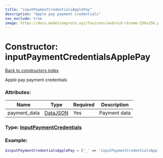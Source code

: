 ```yaml
---
title: "inputPaymentCredentialsApplePay"
description: "Apple pay payment credentials"
nav_exclude: true
image: https://docs.madelineproto.xyz/favicons/android-chrome-256x256.png
---
```

# Constructor: inputPaymentCredentialsApplePay  
[Back to constructors index](index.md)



Apple pay payment credentials

### Attributes:

| Name     |    Type       | Required | Description |
|----------|---------------|----------|-------------|
|payment\_data|[DataJSON](../types/DataJSON.md) | Yes|Payment data|



### Type: [InputPaymentCredentials](../types/InputPaymentCredentials.md)


### Example:

```php
$inputPaymentCredentialsApplePay = ['_' => 'inputPaymentCredentialsApplePay', 'payment_data' => DataJSON];
```  
